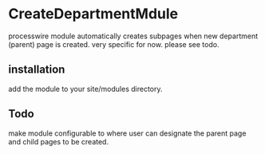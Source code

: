 CreateDepartmentMdule
=====================

processwire module automatically creates subpages when new department (parent) page is created. very specific for now. please see todo.

## installation

add the module to your site/modules directory.

## Todo

make module configurable to where user can designate the parent page and child pages to be created.
